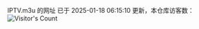 IPTV.m3u 的网址 已于 2025-01-18 06:15:10 更新，本仓库访客数：![Visitor's Count](https://profile-counter.glitch.me/hero1898_tv/count.svg)
